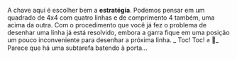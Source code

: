 A chave aqui é escolher bem a **estratégia**. Podemos pensar em um quadrado de 4x4 com quatro linhas e de comprimento 4 também, uma acima da outra. Com o procedimento que você já fez o problema de desenhar uma linha já está resolvido, embora a garra fique em uma posição um pouco inconveniente para desenhar a próxima linha.
_
Toc! Toc! :fist: :door:_
<br>
Parece que há uma subtarefa batendo à porta...